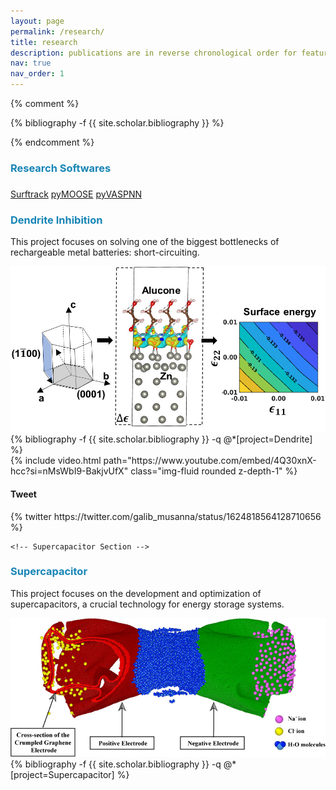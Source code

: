 ```yaml
---
layout: page
permalink: /research/
title: research
description: publications are in reverse chronological order for featured research
nav: true
nav_order: 1
---
```



<!-- _pages/publications.md -->
{% comment %}
<div class="publications">

{% bibliography -f {{ site.scholar.bibliography }} %}

</div>
{% endcomment %}

<div class="publications">


<!-- Softwares Section in Publications.md -->
<h3 style="color: #1785b6;">Research Softwares</h3>
<div class="cv">
  <div class="card mt-3 p-3">
    <h3 class="card-title font-weight-medium"></h3>
    <div class="d-flex justify-content-between">
      <a href="" target="_blank" class="software-link" style="color: inherit;">Surftrack</a>
      <a href="" target="_blank" class="software-link" style="color: inherit;">pyMOOSE</a>
      <a href="" target="_blank" class="software-link" style="color: inherit;">pyVASPNN</a>
    </div>
  </div>
</div>






<!-- Dendrite Inhibition Section -->
<h3 style="color: #1785b6;">Dendrite Inhibition</h3>
<p>This project focuses on solving one of the biggest bottlenecks of rechargeable metal batteries: short-circuiting.</p>

<!-- Image and Publications Section -->
<div class="row">
  <div class="col-md-3">
    <!-- Thumbnail for the project -->
    <img src="/assets/img/Alucone.jpeg" alt="Dendrite Inhibition" class="img-thumbnail mb-2">
  </div>
  <div class="col-md-9">
    <!-- List of related publications -->
    {% bibliography -f {{ site.scholar.bibliography }} -q @*[project=Dendrite] %}
  </div>
</div>

<!-- Video Section -->
<div class="row mt-3">
  <div class="col-sm mt-3 mt-md-0">
    {% include video.html path="https://www.youtube.com/embed/4Q30xnX-hcc?si=nMsWbI9-BakjvUfX" class="img-fluid rounded z-depth-1" %}
  </div>
</div>

<!-- Twitter Section -->
<div class="row mt-3">
  <div class="col-sm">
    <h4>Tweet</h4>
    {% twitter https://twitter.com/galib_musanna/status/1624818564128710656 %}
  </div>
</div>



    <!-- Supercapacitor Section -->
  <h3 style="color: #1785b6;">Supercapacitor</h3>
  <p>This project focuses on the development and optimization of supercapacitors, a crucial technology for energy storage systems.</p>
  <div class="row">
    <div class="col-md-3">
      <!-- Thumbnail for the project -->
      <img src="/assets/img/supercapacitor.jpeg" alt="Supercapacitor" class="img-thumbnail">
    </div>
    <div class="col-md-9">
      <!-- List of related publications -->
          {% bibliography -f {{ site.scholar.bibliography }} -q @*[project=Supercapacitor] %}
    </div>
  </div>

  <!-- Repeat for other projects -->
